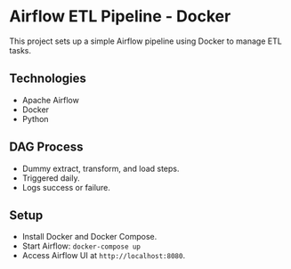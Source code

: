 # Airflow ETL Pipeline - Docker
This project sets up a simple Airflow pipeline using Docker to manage ETL tasks.

## Technologies
- Apache Airflow
- Docker
- Python

## DAG Process
- Dummy extract, transform, and load steps.
- Triggered daily.
- Logs success or failure.

## Setup
- Install Docker and Docker Compose.
- Start Airflow: `docker-compose up`
- Access Airflow UI at `http://localhost:8080`.
